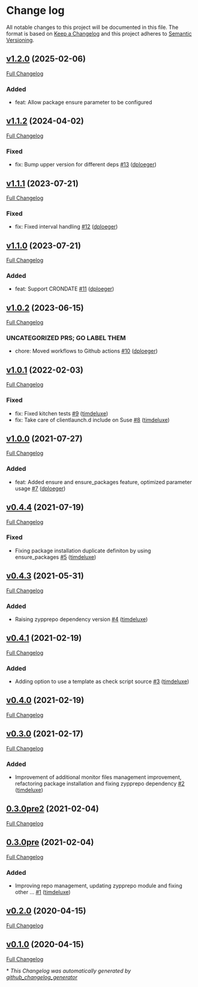 # Change log

All notable changes to this project will be documented in this file. The format is based on [Keep a Changelog](http://keepachangelog.com/en/1.0.0/) and this project adheres to [Semantic Versioning](http://semver.org).

## [v1.2.0](https://github.com/dodevops/puppet-xymon/tree/v1.2.0) (2025-02-06)

[Full Changelog](https://github.com/dodevops/puppet-xymon/compare/v1.1.2...v1.2.0)

### Added

- feat: Allow package ensure parameter to be configured

## [v1.1.2](https://github.com/dodevops/puppet-xymon/tree/v1.1.2) (2024-04-02)

[Full Changelog](https://github.com/dodevops/puppet-xymon/compare/v1.1.1...v1.1.2)

### Fixed

- fix: Bump upper version for different deps [\#13](https://github.com/dodevops/puppet-xymon/pull/13) ([dploeger](https://github.com/dploeger))

## [v1.1.1](https://github.com/dodevops/puppet-xymon/tree/v1.1.1) (2023-07-21)

[Full Changelog](https://github.com/dodevops/puppet-xymon/compare/v1.1.0...v1.1.1)

### Fixed

- fix: Fixed interval handling [\#12](https://github.com/dodevops/puppet-xymon/pull/12) ([dploeger](https://github.com/dploeger))

## [v1.1.0](https://github.com/dodevops/puppet-xymon/tree/v1.1.0) (2023-07-21)

[Full Changelog](https://github.com/dodevops/puppet-xymon/compare/v1.0.2...v1.1.0)

### Added

- feat: Support CRONDATE [\#11](https://github.com/dodevops/puppet-xymon/pull/11) ([dploeger](https://github.com/dploeger))

## [v1.0.2](https://github.com/dodevops/puppet-xymon/tree/v1.0.2) (2023-06-15)

[Full Changelog](https://github.com/dodevops/puppet-xymon/compare/v1.0.1...v1.0.2)

### UNCATEGORIZED PRS; GO LABEL THEM

- chore: Moved workflows to Github actions [\#10](https://github.com/dodevops/puppet-xymon/pull/10) ([dploeger](https://github.com/dploeger))

## [v1.0.1](https://github.com/dodevops/puppet-xymon/tree/v1.0.1) (2022-02-03)

[Full Changelog](https://github.com/dodevops/puppet-xymon/compare/v1.0.0...v1.0.1)

### Fixed

- fix: Fixed kitchen tests [\#9](https://github.com/dodevops/puppet-xymon/pull/9) ([timdeluxe](https://github.com/timdeluxe))
- fix: Take care of clientlaunch.d include on Suse [\#8](https://github.com/dodevops/puppet-xymon/pull/8) ([timdeluxe](https://github.com/timdeluxe))

## [v1.0.0](https://github.com/dodevops/puppet-xymon/tree/v1.0.0) (2021-07-27)

[Full Changelog](https://github.com/dodevops/puppet-xymon/compare/v0.4.4...v1.0.0)

### Added

- feat: Added ensure and ensure\_packages feature, optimized parameter usage [\#7](https://github.com/dodevops/puppet-xymon/pull/7) ([dploeger](https://github.com/dploeger))

## [v0.4.4](https://github.com/dodevops/puppet-xymon/tree/v0.4.4) (2021-07-19)

[Full Changelog](https://github.com/dodevops/puppet-xymon/compare/v0.4.3...v0.4.4)

### Fixed

- Fixing package installation duplicate definiton by using ensure\_packages [\#5](https://github.com/dodevops/puppet-xymon/pull/5) ([timdeluxe](https://github.com/timdeluxe))

## [v0.4.3](https://github.com/dodevops/puppet-xymon/tree/v0.4.3) (2021-05-31)

[Full Changelog](https://github.com/dodevops/puppet-xymon/compare/v0.4.1...v0.4.3)

### Added

- Raising zypprepo dependency version [\#4](https://github.com/dodevops/puppet-xymon/pull/4) ([timdeluxe](https://github.com/timdeluxe))

## [v0.4.1](https://github.com/dodevops/puppet-xymon/tree/v0.4.1) (2021-02-19)

[Full Changelog](https://github.com/dodevops/puppet-xymon/compare/v0.4.0...v0.4.1)

### Added

- Adding option to use a template as check script source [\#3](https://github.com/dodevops/puppet-xymon/pull/3) ([timdeluxe](https://github.com/timdeluxe))

## [v0.4.0](https://github.com/dodevops/puppet-xymon/tree/v0.4.0) (2021-02-19)

[Full Changelog](https://github.com/dodevops/puppet-xymon/compare/v0.3.0...v0.4.0)

## [v0.3.0](https://github.com/dodevops/puppet-xymon/tree/v0.3.0) (2021-02-17)

[Full Changelog](https://github.com/dodevops/puppet-xymon/compare/0.3.0pre2...v0.3.0)

### Added

- Improvement of additional monitor files management improvement, refactoring package installation and fixing zypprepo dependency [\#2](https://github.com/dodevops/puppet-xymon/pull/2) ([timdeluxe](https://github.com/timdeluxe))

## [0.3.0pre2](https://github.com/dodevops/puppet-xymon/tree/0.3.0pre2) (2021-02-04)

[Full Changelog](https://github.com/dodevops/puppet-xymon/compare/0.3.0pre...0.3.0pre2)

## [0.3.0pre](https://github.com/dodevops/puppet-xymon/tree/0.3.0pre) (2021-02-04)

[Full Changelog](https://github.com/dodevops/puppet-xymon/compare/v0.2.0...0.3.0pre)

### Added

- Improving repo management, updating zypprepo module and fixing other … [\#1](https://github.com/dodevops/puppet-xymon/pull/1) ([timdeluxe](https://github.com/timdeluxe))

## [v0.2.0](https://github.com/dodevops/puppet-xymon/tree/v0.2.0) (2020-04-15)

[Full Changelog](https://github.com/dodevops/puppet-xymon/compare/v0.1.0...v0.2.0)

## [v0.1.0](https://github.com/dodevops/puppet-xymon/tree/v0.1.0) (2020-04-15)

[Full Changelog](https://github.com/dodevops/puppet-xymon/compare/6e2029c5ceef9a4581a2e8ff2d93154eec48d29d...v0.1.0)



\* *This Changelog was automatically generated by [github_changelog_generator](https://github.com/skywinder/Github-Changelog-Generator)*

